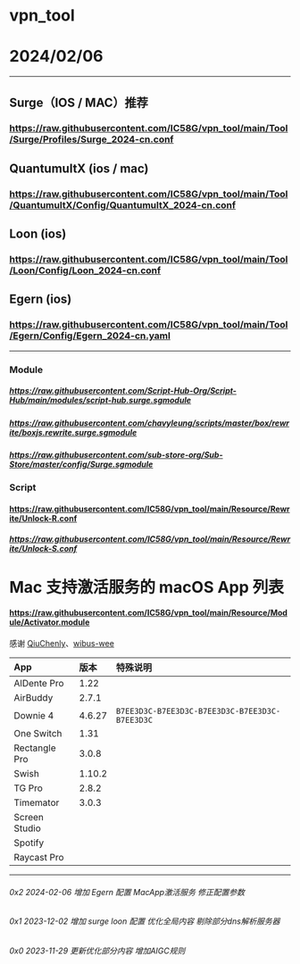 

# vpn_tool


# 2024/02/06

---------------------------

## Surge（IOS / MAC）推荐
### https://raw.githubusercontent.com/IC58G/vpn_tool/main/Tool/Surge/Profiles/Surge_2024-cn.conf

## QuantumultX (ios / mac)

### https://raw.githubusercontent.com/IC58G/vpn_tool/main/Tool/QuantumultX/Config/QuantumultX_2024-cn.conf
## Loon (ios)

### https://raw.githubusercontent.com/IC58G/vpn_tool/main/Tool/Loon/Config/Loon_2024-cn.conf

## Egern (ios)

### https://raw.githubusercontent.com/IC58G/vpn_tool/main/Tool/Egern/Config/Egern_2024-cn.yaml




---------------------------

### Module



##### https://raw.githubusercontent.com/Script-Hub-Org/Script-Hub/main/modules/script-hub.surge.sgmodule
##### https://raw.githubusercontent.com/chavyleung/scripts/master/box/rewrite/boxjs.rewrite.surge.sgmodule
##### https://raw.githubusercontent.com/sub-store-org/Sub-Store/master/config/Surge.sgmodule

### Script

#### https://raw.githubusercontent.com/IC58G/vpn_tool/main/Resource/Rewrite/Unlock-R.conf

##### https://raw.githubusercontent.com/IC58G/vpn_tool/main/Resource/Rewrite/Unlock-S.conf



# Mac 支持激活服务的 macOS App 列表

#### https://raw.githubusercontent.com/IC58G/vpn_tool/main/Resource/Module/Activator.module

感谢 [QiuChenly](https://github.com/QiuChenlyOpenSource/InjectLib/)、[wibus-wee](https://github.com/wibus-wee/activation-script)

| App           | 版本   | 特殊说明                                       |
| :------------ | :----- | :--------------------------------------------- |
| AlDente Pro   | 1.22   |                                                |
| AirBuddy      | 2.7.1  |                                                |
| Downie 4      | 4.6.27 | `B7EE3D3C-B7EE3D3C-B7EE3D3C-B7EE3D3C-B7EE3D3C` |
| One Switch    | 1.31   |                                                |
| Rectangle Pro | 3.0.8  |                                                |
| Swish         | 1.10.2 |                                                |
| TG Pro        | 2.8.2  |                                                |
| Timemator     | 3.0.3  |                                                |
| Screen Studio |        |                                                |
| Spotify       |        |                                                |
| Raycast Pro   |        |                                                |

---------------------------
###### 0x2 2024-02-06 增加 Egern 配置 MacApp激活服务 修正配置参数

###### 0x1 2023-12-02 增加 surge loon 配置 优化全局内容 剔除部分dns解析服务器

###### 0x0 2023-11-29 更新优化部分内容 增加AIGC规则

